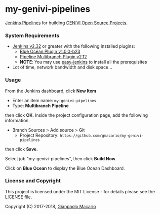 # my-genivi-pipelines

[Jenkins Pipelines](https://jenkins.io/doc/book/pipeline/) for building [GENIVI Open Source Projects](http://projects.genivi.org/).

### System Requirements

* [Jenkins v2.32](https://jenkins.io/) or greater with the following installed plugins:
  - [Blue Ocean Plugin v1.0.0-b23](https://wiki.jenkins-ci.org/display/JENKINS/Blue+Ocean+Plugin)
  - [Pipeline Multibranch Plugin v2.12](https://wiki.jenkins-ci.org/display/JENKINS/Pipeline+Multibranch+Plugin)
  - **NOTE**: You may use [easy-jenkins](https://github.com/gmacario/easy-jenkins) to install all the prerequisites
* Lot of time, network bandwidth and disk space...

### Usage

From the Jenkins dashboard, click **New Item**

* Enter an item name: `my-genivi-pipelines`
* Type: **Multibranch Pipeline**

then click **OK**. Inside the project configuration page, add the following information:

* Branch Sources > Add source > Git
  - Project Repository: `https://github.com/gmacario/my-genivi-pipelines`

then click **Save**.

Select job "my-genivi-pipelines", then click **Build Now**.

Click on **Blue Ocean** to display the Blue Ocean Dashboard.

### License and Copyright

This project is licensed under the MIT License - for details please see the [LICENSE](LICENSE) file.

Copyright (C) 2017-2018, [Gianpaolo Macario](https://gmacario.github.io/)
